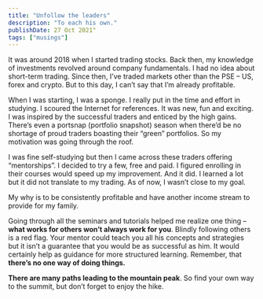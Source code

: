 ```yaml
---
title: "Unfollow the leaders"
description: "To each his own."
publishDate: 27 Oct 2021"
tags: ["musings"]
---
```


It was around 2018 when I started trading stocks. Back then, my knowledge of investments revolved around company fundamentals. I had no idea about short-term trading. Since then, I’ve traded markets other than the PSE – US, forex and crypto. But to this day, I can’t say that I’m already profitable.

When I was starting, I was a sponge. I really put in the time and effort in studying. I scoured the Internet for references. It was new, fun and exciting. I was inspired by the successful traders and enticed by the high gains. There’s even a portsnap (portfolio snapshot) season when there’d be no shortage of proud traders boasting their “green” portfolios. So my motivation was going through the roof.

I was fine self-studying but then I came across these traders offering “mentorships”. I decided to try a few, free and paid. I figured enrolling in their courses would speed up my improvement. And it did. I learned a lot but it did not translate to my trading. As of now, I wasn’t close to my goal.

My why is to be consistently profitable and have another income stream to provide for my family.

Going through all the seminars and tutorials helped me realize one thing – **what works for others won’t always work for you**. Blindly following others is a red flag. Your mentor could teach you all his concepts and strategies but it isn’t a guarantee that you would be as successful as him. It would certainly help as guidance for more structured learning. Remember, that **there’s no one way of doing things.**

**There are many paths leading to the mountain peak**. So find your own way to the summit, but don’t forget to enjoy the hike.
